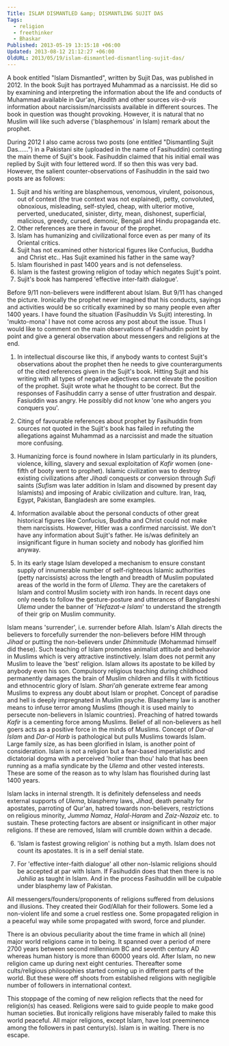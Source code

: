 ```yaml
---
Title: ISLAM DISMANTLED &amp; DISMANTLING SUJIT DAS
Tags:
  - religion
  - freethinker
  - Bhaskar
Published: 2013-05-19 13:15:18 +06:00
Updated: 2013-08-12 21:12:27 +06:00
OldURL: 2013/05/19/islam-dismantled-dismantling-sujit-das/
---
```


A book entitled "Islam Dismantled", written by Sujit Das, was published in 2012. In the book Sujit has portrayed Muhammad as a narcissist. He did so by examining and interpreting the information about the life and conducts of Muhammad available in Qur'an, <em>Hadith </em>and other sources <em>vis-à-vis</em> information about narcissism/narcissists available in different sources. The book in question was thought provoking. However, it is natural that no Muslim will like such adverse ('blasphemous' in Islam) remark about the prophet.

During 2012 I also came across two posts (one entitled "Dismantling Sujit Das……") in a Pakistani site (uploaded in the name of Fasihuddin) contesting the main theme of Sujit's book. Fasihuddin claimed that his initial email was replied by Sujit with four lettered word. If so then this was very bad. However, the salient counter-observations of Fasihuddin in the said two posts are as follows:

1.	Sujit and his writing are blasphemous, venomous, virulent, poisonous, out of context (the true context was not explained), petty, convoluted, obnoxious, misleading, self-styled, cheap, with ulterior motive, perverted, uneducated, sinister, dirty, mean, dishonest, superficial, malicious, greedy, cursed, demonic, Bengali and Hindu propaganda etc.
2.	Other references are there in favour of the prophet.
3.	Islam has humanizing and civilizational force even as per many of its Oriental critics. 
4.	Sujit has not examined other historical figures like Confucius, Buddha and Christ etc.. Has Sujit examined his father in the same way?
5.	Islam flourished in past 1400 years and is not defenseless.
6.	Islam is the fastest growing religion of today which negates Sujit's point.
7.	Sujit's book has hampered 'effective inter-faith dialogue'.

Before 9/11 non-believers were indifferent about Islam. But 9/11 has changed the picture. Ironically the prophet never imagined that his conducts, sayings and activities would be so critically examined by so many people even after 1400 years. I have found the situation (Fasihuddin Vs Sujit) interesting. In 'mukto-mona' I have not come across any post about the issue. Thus I would like to comment on the main observations of Fasihuddin point by point and give a general observation about messengers and religions at the end.

1.	In intellectual discourse like this, if anybody wants to contest Sujit's observations about the prophet then he needs to give counterarguments of the cited references given in the Sujit's book. Hitting Sujit and his writing with all types of negative adjectives cannot elevate the position of the prophet.  Sujit wrote what he thought to be correct. But the responses of Fasihuddin carry a sense of utter frustration and despair. Fasiuddin was angry. He possibly did not know 'one who angers you conquers you'.

2.	Citing of favourable references about prophet by Fasihuddin from sources not quoted in the Sujit's book has failed in refuting the allegations against Muhammad as a narcissist and made the situation more confusing. 

3.	Humanizing force is found nowhere in Islam particularly in its plunders, violence, killing, slavery and sexual exploitation of <em>Kafir</em> women (one-fifth of booty went to prophet). Islamic civilization was to destroy existing civilizations after <em>Jihadi</em> conquests or conversion through <em>Sufi</em> saints (<em>Sufism</em> was later addition in Islam and disowned by present day Islamists) and imposing of Arabic civilization and culture. Iran, Iraq, Egypt, Pakistan, Bangladesh are some examples.

4.	Information available about the personal conducts of other great historical figures like Confucius, Buddha and Christ could not make them narcissists. However, Hitler was a confirmed narcissist. We don't have any information about Sujit's father. He is/was definitely an insignificant figure in human society and nobody has glorified him anyway.

5.	In its early stage Islam developed a mechanism to ensure constant supply of innumerable number of self-righteous Islamic authorities (petty narcissists) across the length and breadth of Muslim populated areas of the world in the form of <em>Ulema</em>. They are the caretakers of Islam and control Muslim society with iron hands. In recent days one only needs to follow the gesture-posture and utterances of Bangladeshi <em>Ulema </em>under the banner of '<em>Hefazat-e Islam</em>' to understand the strength of their grip on Muslim community. 

Islam means 'surrender', i.e. surrender before Allah. Islam's Allah directs the believers to forcefully surrender the non-believers before HIM through <em>Jihad</em> or putting the non-believers under <em>Dhimmitude </em>(Mohammad himself did these). Such teaching of Islam promotes animalist attitude and behavior in Muslims which is very attractive instinctively. Islam does not permit any Muslim to leave the 'best' religion. Islam allows its apostate to be killed by anybody even his son. Compulsory religious teaching during childhood permanently damages the brain of Muslim children and fills it with fictitious and ethnocentric glory of Islam. <em>Shari'ah</em> generate extreme fear among Muslims to express any doubt about Islam or prophet. Concept of paradise and hell is deeply impregnated in Muslim psyche. Blasphemy law is another means to infuse terror among Muslims (though it is used mainly to persecute non-believers in Islamic countries). Preaching of hatred towards <em>Kafir</em> is a cementing force among Muslims. Belief of all non-believers as hell goers acts as a positive force in the minds of Muslims. Concept of <em>Dar-al Islam</em> and <em>Dar-al Harb</em> is pathological but pulls Muslims towards Islam. Large family size, as has been glorified in Islam, is another point of consideration. Islam is not a religion but a fear-based imperialistic and dictatorial dogma with a perceived 'holier than thou' halo that has been running as a mafia syndicate by the <em>Ulema </em>and other vested interests. These are some of the reason as to why Islam has flourished during last 1400 years. 

Islam lacks in internal strength. It is definitely defenseless and needs external supports of <em>Ulema</em>, blasphemy laws, <em>Jihad</em>, death penalty for apostates, parroting of Qur'an, hatred towards non-believers, restrictions on religious minority, <em>Jumma Namaz</em>, <em>Halal-Haram</em> and <em>Zaiz-Nazaiz</em> etc. to sustain. These protecting factors are absent or insignificant in other major religions. If these are removed, Islam will crumble down within a decade.

6.	'Islam is fastest growing religion' is nothing but a myth. Islam does not count its apostates. It is in a self denial state.

7.	For 'effective inter-faith dialogue' all other non-Islamic religions should be accepted at par with Islam. If Fasihuddin does that then there is no <em>Jahilia</em> as taught in Islam. And in the process Fasihuddin will be culpable under blasphemy law of Pakistan.

All messengers/founders/proponents of religions suffered from delusions and illusions. They created their God/Allah for their followers. Some led a non-violent life and some a cruel restless one. Some propagated religion in a peaceful way while some propagated with sword, force and plunder.

There is an obvious peculiarity about the time frame in which all (nine) major world religions came in to being. It spanned over a period of mere 2700 years between second millennium BC and seventh century AD whereas human history is more than 60000 years old. After Islam, no new religion came up during next eight centuries. Thereafter some cults/religious philosophies started coming up in different parts of the world. But these were off shoots from established religions with negligible number of followers in international context. 

This stoppage of the coming of new religion reflects that the need for religion(s) has ceased. Religions were said to guide people to make good human societies. But ironically religions have miserably failed to make this world peaceful. All major religions, except Islam, have lost preeminence among the followers in past century(s). Islam is in waiting. There is no escape.

